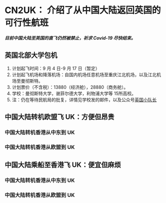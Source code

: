 # CN2UK： 介绍了从中国大陆返回英国的可行性航班

##### 目前中国大陆至英国的直飞仍然被禁止，祈求 Covid-19 尽快结束。

## 英国北部大学包机

1. 计划起飞时间：9 月 4 日-9 月 17 日（暂定）
2. 计划起飞机场和降落机场：自国内机场任意机场至重庆江北机场，以及江北机场至曼彻斯特。
3. 计划票价（不含税）：13880（经济舱），28880（商务舱）。
4. 学校：曼彻斯特大学，谢菲尔德大学，利物浦大学等 15所高校。
5. 注：仍在等待民航局的批复，详情见学校发的邮件，以及公众号[英国小队长](https://mp.weixin.qq.com/s/Fc72KaDV3bIgL4p9P3csPQ)

## 中国大陆转机欧盟飞 UK：方便但昂贵

### 中国大陆转机香港从中东到 UK

### 中国大陆转机香港从欧盟到 UK

## 中国大陆乘船至香港飞 UK：便宜但麻烦

### 中国大陆转机香港从中东到 UK

### 中国大陆转机香港从欧盟到 UK
